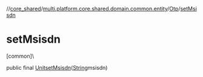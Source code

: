 //[core_shared](../../../index.md)/[multi.platform.core.shared.domain.common.entity](../index.md)/[Otp](index.md)/[setMsisdn](set-msisdn.md)

# setMsisdn

[common]\

public final [Unit](https://kotlinlang.org/api/latest/jvm/stdlib/kotlin/-unit/index.html)[setMsisdn](set-msisdn.md)([String](https://developer.android.com/reference/kotlin/java/lang/String.html)msisdn)
